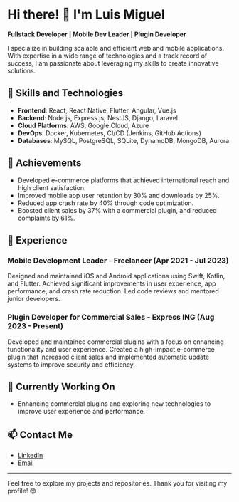 # Hi there! 👋 I'm Luis Miguel

**Fullstack Developer | Mobile Dev Leader | Plugin Developer**

I specialize in building scalable and efficient web and mobile applications. With expertise in a wide range of technologies and a track record of success, I am passionate about leveraging my skills to create innovative solutions.

## 🌟 Skills and Technologies

- **Frontend**: React, React Native, Flutter, Angular, Vue.js
- **Backend**: Node.js, Express.js, NestJS, Django, Laravel
- **Cloud Platforms**: AWS, Google Cloud, Azure
- **DevOps**: Docker, Kubernetes, CI/CD (Jenkins, GitHub Actions)
- **Databases**: MySQL, PostgreSQL, SQLite, DynamoDB, MongoDB, Aurora

## 🚀 Achievements

- Developed e-commerce platforms that achieved international reach and high client satisfaction.
- Improved mobile app user retention by 30% and downloads by 25%.
- Reduced app crash rate by 40% through code optimization.
- Boosted client sales by 37% with a commercial plugin, and reduced complaints by 61%.

## 💼 Experience

### **Mobile Development Leader** - Freelancer (Apr 2021 - Jul 2023)
Designed and maintained iOS and Android applications using Swift, Kotlin, and Flutter. Achieved significant improvements in user experience, app performance, and crash rate reduction. Led code reviews and mentored junior developers.

### **Plugin Developer for Commercial Sales** - Express ING (Aug 2023 - Present)
Developed and maintained commercial plugins with a focus on enhancing functionality and user experience. Created a high-impact e-commerce plugin that increased client sales and implemented automatic update systems to improve security and efficiency.

## 🌱 Currently Working On

- Enhancing commercial plugins and exploring new technologies to improve user experience and performance.

## 📫 Contact Me

- [LinkedIn]([https://www.linkedin.com/in/your-profile/](https://www.linkedin.com/in/luis-miguel-salazar-londo%C3%B1o-5a5898273/))
- [Email](mailto:luis.salazar38312@gmail.com)

---

Feel free to explore my projects and repositories. Thank you for visiting my profile! 😊
